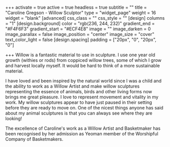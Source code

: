 +++
activate = true
active = true
headless = true
subtitle = ""
title = "Caroline Gregson - Willow Sculptor"
type = "widget_page"
weight = 16
widget = "blank"
[advanced]
css_class = ""
css_style = ""
[design]
columns = "1"
[design.background]
color = "rgb(236, 244, 232)"
gradient_end = "#F4F6F3"
gradient_start = "#ECF4E8"
image = ""
image_darken = 0
image_parallax = false
image_position = "center"
image_size = "cover"
text_color_light = false
[design.spacing]
padding = ["20px", "0", "20px", "0"]

+++
Willow is a fantastic material to use in sculpture. I use one year old growth (withies or rods) from coppiced willow trees, some of which I grow and harvest locally myself. It would be hard to think of a more sustainable material.

I have loved and been inspired by the natural world since I was a child
and the ability to work as a Willow Artist and make willow sculptures
representing the essence of animals, birds and other living forms now
brings me great pleasure. I love to represent movement and vitality in
my work. My willow sculptures appear to have just paused in their setting
before they are ready to move on. One of the nicest things anyone has
said about my animal sculptures is that you can always see where
they are looking!

The excellence of Caroline's work as a Willow Artist and Basketmaker has
been recognised by her admission as Yeoman member of the Worshipful
Company of Basketmakers.